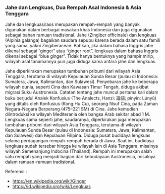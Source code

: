 ### Jahe dan Lengkuas, Dua Rempah Asal Indonesia & Asia Tenggara

Jahe dan lengkuas/laos merupakan rempah-rempah yang banyak digunakan dalam berbagai masakan khas Indonesia dan juga digunakan sebagai bahan ramuan tradisional. Jahe (Zingiber officinale) dan lengkuas (Alpinia galanga) bagaikan saudara sepupu karena berada dalam satu famili yang sama, yakni Zingiberaceae. Bahkan, jika dalam bahasa Inggris jahe dikenal sebagai “ginger” atau “ginger root”, lengkuas dalam bahasa Inggris dikenal sebagai “blue ginger”. Tidak hanya bentuknya yang hampir mirip, wilayah asal tanamannya pun juga diduga sama antara jahe dan lengkuas.

Jahe diperkirakan merupakan tumbuhan pribumi dari wilayah Asia Tenggara, terutama di wilayah Kepulauan Sunda Besar (pulau di Indonesia: Sumatera, Jawa, Kalimantan, dan Sulawesi). Penyebaran jahe ke beberapa wilayah dunia, seperti Cina dan Kawasan Timur Tengah, diduga akibat migrasi Suku Austronesia. Catatan tentang jahe muncul pertama kali dalam buku berjudul Analek Konfusius (The Analects, Hanzi: 論語; pinyin: Lúnyǔ) yang ditulis oleh Konfusius (Kong Hu Cu), seorang filsuf Cina, pada Zaman Negara-Negara Berperang (475–221 SM) di Cina. Jahe kemudian diintroduksi ke wilayah Mediterania oleh bangsa Arab sekitar abad 1 M.
Lengkuas sama seperti jahe, saudaranya, diperkirakan juga merupakan tumbuhan pribumi dari wilayah Asia Tenggara, terutama di wilayah Kepulauan Sunda Besar (pulau di Indonesia: Sumatera, Jawa, Kalimantan, dan Sulawesi) dan Kepulauan Filipina. Diduga pusat budidaya lengkuas selama perdagangan rempah-rempah berada di Jawa. Saat ini, budidaya lengkuas sudah tersebar hingga ke wilayah lain di Asia Tenggara, misalnya wilayah Semenanjung Indocina (Thailand). Rempah ini merupakan salah satu rempah yang menjadi bagian dari kebudayaan Austronesia, misalnya dalam ramuan-ramuan tradisional.

Referensi :
- https://en.wikipedia.org/wiki/Ginger
- https://id.wikipedia.org/wiki/Lengkuas

